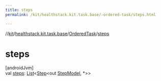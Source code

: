 ```yaml
---
title: steps
permalink: /kit/healthstack.kit.task.base/-ordered-task/steps.html

---
```

//[kit](/kit.html)/[healthstack.kit.task.base](../index.html)/[OrderedTask](index.html)/[steps](steps.html)



# steps



[androidJvm]\
val [steps](steps.html): [List](https://kotlinlang.org/api/latest/jvm/stdlib/kotlin.collections/-list/index.html)&lt;[Step](../-step/index.html)&lt;out [StepModel](../-step-model/index.html), *&gt;&gt;




